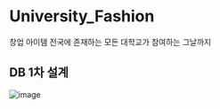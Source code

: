 # University_Fashion
창업 아이템 전국에 존재하는 모든 대학교가 참여하는 그날까지


## DB 1차 설계
![image](https://github.com/sangyunpark99/University_Fashion/assets/96441638/74d927c4-1a8b-403d-8050-765d103099b0)
